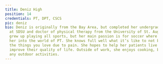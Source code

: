 ```yaml
---
title: Deniz High
position: 14
credentials: PT, DPT, CSCS
pic: deniz
bio: Deniz is originally from the Bay Area, but completed her undergraduate degree
  at SDSU and doctor of physical therapy from the University of St. Augustine. She
  grew up playing all sports, but her main passion is for soccer where an injury brought
  her into the world of PT. She knows full well what it’s like to not be able to do
  the things you love due to pain. She hopes to help her patients live pain-free and
  improve their quality of life. Outside of work, she enjoys cooking, baking, and
  any outdoor activities.
---
```


